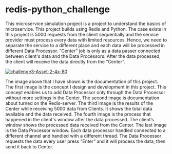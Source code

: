 # redis-python_challenge
This microservice simulation project is a project to understand the basics of microservice. This project builds using Redis and Python. The case exists in this project is 5000 requests from the client sequentially and the service provider must process every data with limited resources. Hence, we need to separate the service to a different place and each data will be processed in different Data Processor. “Center” job is only as a data passer connected between client's data and the Data Processors. After the data processed, the client will receive the data directly from the “Center”.

<a href="https://ibb.co/zf6gtNw"><img src="https://i.ibb.co/KyKg8mH/challenge3-Asset-2-4x-80.jpg" alt="challenge3-Asset-2-4x-80" border="0"></a>

The image above that I have shown is the documentation of this project. The first image is the concept I design and development in this project. This concept enables us to add Data Processor only through the Data Processor without more settings in the Center. The second image is documentation about turned on the Redis-server. The third image is the results of the Center while receiving 5000 data from Clients. It shows the total data available and the data received. The fourth image is the process that happened in the client's window after the data processed. The client’s window shows the processed data received from the Center. The last image is the Data Processor window. Each data processor handled connected to a different channel and handled with a different thread. The Data Processor requests the data every user press “Enter” and it will process the data, then send it back to Center.
